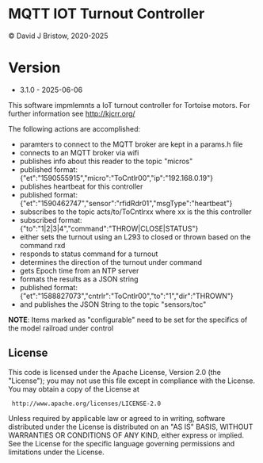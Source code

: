# MQTT IOT Turnout Controller
&copy; David J Bristow, 2020-2025

# Version
* 3.1.0 - 2025-06-06

This software impmlemnts a IoT turnout controller for Tortoise motors.
For further information see http://kjcrr.org/

The following actions are accomplished:
  - paramters to connect to the MQTT broker are kept in a params.h file
  - connects to an MQTT broker via wifi
  - publishes info about this reader to the topic "micros"
  - published format: {"et":"1590555915","micro":"ToCntlr00","ip":"192.168.0.19"}
  - publishes heartbeat for this controller
  - published format: {"et":"1590462747","sensor":"rfidRdr01","msgType":"heartbeat"}
  - subscribes to the topic acts/to/ToCntlrxx where xx is the this controller
  - subscribed format: {"to":"1|2|3|4","command":"THROW|CLOSE|STATUS"}
  - either sets the turnout using an L293 to closed or thrown based on the command rxd
  - responds to status command for a turnout
  - determines the direction of the turnout under command
  - gets Epoch time from an NTP server
  - formats the results as a JSON string
  - published format: {"et":"1588827073","cntrlr":"ToCntlr00","to":"1","dir":"THROWN"}
  - and publishes the JSON String to the topic "sensors/toc"
  
**NOTE**: Items marked as "configurable" need to be set for the specifics of the model railroad under control

## License

   This code  is licensed under the Apache License, Version 2.0 (the "License");
   you may not use this file except in compliance with the License.
   You may obtain a copy of the License at

     http://www.apache.org/licenses/LICENSE-2.0

   Unless required by applicable law or agreed to in writing, software
   distributed under the License is distributed on an "AS IS" BASIS,
   WITHOUT WARRANTIES OR CONDITIONS OF ANY KIND, either express or implied.
   See the License for the specific language governing permissions and
   limitations under the License.

